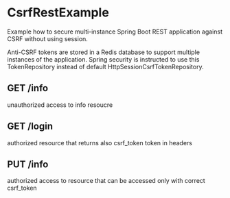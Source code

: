 CsrfRestExample
===============
Example how to secure multi-instance Spring Boot REST application against CSRF without using session.

Anti-CSRF tokens are stored in a Redis database to support multiple instances of the application. Spring security is instructed to use this TokenRepository
 instead of default HttpSessionCsrfTokenRepository.

GET /info
---------
unauthorized access to info resoucre

GET /login
----------
authorized resource that returns also csrf_token token in headers

PUT /info
---------
authorized access to resource that can be accessed only with correct csrf_token